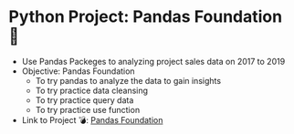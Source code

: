 # Python Project: Pandas Foundation 🐼
* Use Pandas Packeges to analyzing project sales data on 2017 to 2019
* Objective: Pandas Foundation
  * To try pandas to analyze the data to gain insights
  * To try practice data cleansing
  * To try practice query data
  * To try practice use function
* Link to Project 💣: [Pandas Foundation](https://datalore.jetbrains.com/notebook/wXouztWu0BgyPFoYl5Wgor/1cMHctVYM6cSKoxqY24iZ3)
